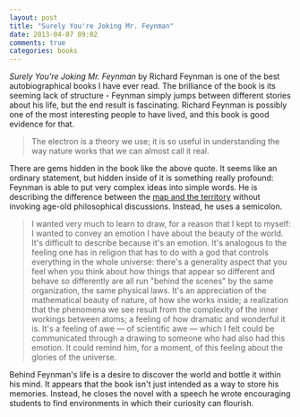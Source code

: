 ```yaml
---
layout: post
title: "Surely You're Joking Mr. Feynman"
date: 2013-04-07 09:02
comments: true
categories: books
---
```


*Surely You're Joking Mr. Feynman* by Richard Feynman is one of the best
autobiographical books I have ever read. The brilliance of the book is its
seeming lack of structure - Feynman simply jumps between different stories
about his life, but the end result is fascinating. Richard Feynman is possibly
one of the most interesting people to have lived, and this book is good
evidence for that.

> The electron is a theory we use; it is so useful in understanding the way
> nature works that we can almost call it real. 

There are gems hidden in the book like the above quote. It seems like an
ordinary statement, but hidden inside of it is something really profound:
Feynman is able to put very complex ideas into simple words. He is describing
the difference between the [map and the territory](http://en.wikipedia.org/wiki/The_Map_and_the_Territory)
without invoking age-old philosophical discussions. Instead, he uses a
semicolon.

> I wanted very much to learn to draw, for a reason that I kept to myself: I
> wanted to convey an emotion I have about the beauty of the world. It's
> difficult to describe because it's an emotion. It's analogous to the feeling
> one has in religion that has to do with a god that controls everything in the
> whole universe: there's a generality aspect that you feel when you think
> about how things that appear so different and behave so differently are all
> run "behind the scenes" by the same organization, the same physical laws.
> It's an appreciation of the mathematical beauty of nature, of how she works
> inside; a realization that the phenomena we see result from the complexity of
> the inner workings between atoms; a feeling of how dramatic and wonderful it
> is. It's a feeling of awe — of scientific awe — which I felt could be
> communicated through a drawing to someone who had also had this emotion. It
> could remind him, for a moment, of this feeling about the glories of the
> universe. 

Behind Feynman's life is a desire to discover the world and bottle it within
his mind. It appears that the book isn't just intended as a way to store his
memories. Instead, he closes the novel with a speech he wrote encouraging
students to find environments in which their curiosity can flourish.
